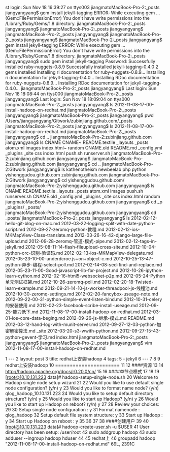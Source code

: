 st login: Sun Nov 18 16:39:27 on ttys003
jiangmatoMacBook-Pro-2:_posts jiangyangyang$ gem install jekyll-tagging
ERROR:  While executing gem ... (Gem::FilePermissionError)
    You don't have write permissions into the /Library/Ruby/Gems/1.8 directory.
jiangmatoMacBook-Pro-2:_posts jiangyangyang$ 
jiangmatoMacBook-Pro-2:_posts jiangyangyang$ 
jiangmatoMacBook-Pro-2:_posts jiangyangyang$ 
jiangmatoMacBook-Pro-2:_posts jiangyangyang$ 
jiangmatoMacBook-Pro-2:_posts jiangyangyang$ gem install jekyll-tagging
ERROR:  While executing gem ... (Gem::FilePermissionError)
    You don't have write permissions into the /Library/Ruby/Gems/1.8 directory.
jiangmatoMacBook-Pro-2:_posts jiangyangyang$ sudo gem install jekyll-tagging
Password:
Successfully installed ruby-nuggets-0.8.9
Successfully installed jekyll-tagging-0.4.0
2 gems installed
Installing ri documentation for ruby-nuggets-0.8.9...
Installing ri documentation for jekyll-tagging-0.4.0...
Installing RDoc documentation for ruby-nuggets-0.8.9...
Installing RDoc documentation for jekyll-tagging-0.4.0...
jiangmatoMacBook-Pro-2:_posts jiangyangyang$ 
Last login: Sun Nov 18 18:08:44 on ttys000
jiangmatoMacBook-Pro-2:_posts jiangyangyang$ 
Last login: Sun Nov 18 18:09:04 on ttys000
jiangmatoMacBook-Pro-2:_posts jiangyangyang$ ls
2012-11-08-17-00-install-hadoop-on-redhat.md
jiangmatoMacBook-Pro-2:_posts jiangyangyang$ 
jiangmatoMacBook-Pro-2:_posts jiangyangyang$ pwd
/Users/jiangyangyang/Gitwork/zubinjiang.github.com/_posts
jiangmatoMacBook-Pro-2:_posts jiangyangyang$ ls
2012-11-08-17-00-install-hadoop-on-redhat.md
jiangmatoMacBook-Pro-2:_posts jiangyangyang$ cd ..
jiangmatoMacBook-Pro-2:zubinjiang.github.com jiangyangyang$ ls
CNAME       CNAME~      README.textile  _layouts    _posts      atom.xml    images      index.html~ random
CNAME.old   README.md   _config.yml _plugins    _site       css     index.html  push.sh     runserver.sh
jiangmatoMacBook-Pro-2:zubinjiang.github.com jiangyangyang$ 
jiangmatoMacBook-Pro-2:zubinjiang.github.com jiangyangyang$ cd ..
jiangmatoMacBook-Pro-2:Gitwork jiangyangyang$ ls
kathenotheism       newbeelab       php         python          yishenggudou.github.com zubinjiang.github.com
jiangmatoMacBook-Pro-2:Gitwork jiangyangyang$ cd yishenggudou.github.com/
jiangmatoMacBook-Pro-2:yishenggudou.github.com jiangyangyang$ ls
CNAME       README.textile  _layouts    _posts      atom.xml    images      push.sh     runserver.sh
CNAME.old   _config.yml _plugins    _site       css     index.html  random
jiangmatoMacBook-Pro-2:yishenggudou.github.com jiangyangyang$ cd _p
_plugins/ _posts/   
jiangmatoMacBook-Pro-2:yishenggudou.github.com jiangyangyang$ cd _posts/
jiangmatoMacBook-Pro-2:_posts jiangyangyang$ ls
2012-02-12-hello-git-blog-on-mac.md         2012-03-22-logging-split-with-date-python-script.md 2012-09-27-zeromq-python-教程.md
2012-02-12-ios-MKMapView-Class-translate.md     2012-03-26-16-42-django-large-file-upload.md        2012-09-28-zeromq-管道-模式-pipe.md
2012-02-12-tags-in-jekyll.md                2012-05-08-11-14-flash-fileupload-cross-site.md     2012-10-04-python-orc-识别-验证码.md
2012-02-13-ios-MKMapView-delegate.md            2012-05-23-10-00-underdcroe.js+on+object-c.md       2012-10-25-13-47-python-异步-编程-select-poll.md
2012-02-14-08-sed-find-and-replace.md           2012-05-23-11-00-Good-javascript-lib-for-project.md 2012-10-26-ipython-learn-cython.md
2012-02-16-html5-websocket-p2p.md           2012-05-24-Python单元测试框架.md            2012-10-26-zeromq-poll.md
2012-02-20-18-Twisted-learn-example.md          2012-09-21-14-10-js-worker-threadpool-js-线程池.md  2012-10-30-zeromq-settings.md
2012-02-20-fancybox-useage-note.md          2012-09-22-00-31-python-simple-event-listen-bind.md 2012-10-31-celery的安装使用.md
2012-02-23-facebook-scribe-install-useage.md        2012-09-25-能力低下.md                  2012-11-08-17-00-install-hadoop-on-redhat.md
2012-03-01-ios-core-data-beging.md          2012-09-26-js-继承-模式.md              README.md
2012-03-12-hand-log-with-munit-server.md        2012-09-27-12-03-python-加密解密算法.md         _site
2012-03-20-s3-wwith-python.md               2012-09-27-15-43-python-gevent-学习.md          index.html
jiangmatoMacBook-Pro-2:_posts jiangyangyang$ 
jiangmatoMacBook-Pro-2:_posts jiangyangyang$ vim 2012-11-08-17-00-install-hadoop-on-redhat.md

  1 ---
  2 layout: post
  3 title: redhat上安装hadoop
  4 tags:
  5 - jekyll
  6 ---
  7 
  8 
  9 redhat上安装hadoop
 10 ======================
 11 
 12 ####资源
 13 
 14     http://hadoop.apache.org/docs/r0.20.0/cn/
 15 
 16 ####单节点模式
 17 
 18 
 19     [root@10.10.131.223 data]# hadoop-setup-single-node.sh
 20     Welcome to Hadoop single node setup wizard
 21 
 22     Would you like to use default single node configuration? (y/n) y
 23     Would you like to format name node? (y/n) qlog_hadoop_10.10.131.223
 24     Would you like to setup default directory structure? (y/n) y
 25     Would you like to start up Hadoop? (y/n) y
 26     Would you like to start up Hadoop on reboot? (y/n) y
 27 
 28     Review your choices:
 29 
 30     Setup single node configuration    : y
 31     Format namenode                    : qlog_hadoop
 32     Setup default file system structure: y
 33     Start up Hadoop                    : y
 34     Start up Hadoop on reboot          : y
 35 
 36 
 37 
 38 ####创建用户
 39 
 40     [root@10.10.131.223 data]# hadoop-create-user.sh -u $USER
 41     User directory has been setup: /user/root
 42     sudo addgroup hadoop
 43     sudo adduser --ingroup hadoop hduser
 44 
 45     redhat上
 46     groupadd hadoop
"2012-11-08-17-00-install-hadoop-on-redhat.md" 69L, 2391C                                                                                                                   

